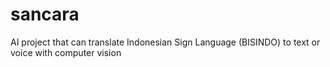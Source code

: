 # sancara
AI project that can translate Indonesian Sign Language (BISINDO) to text or voice with computer vision
